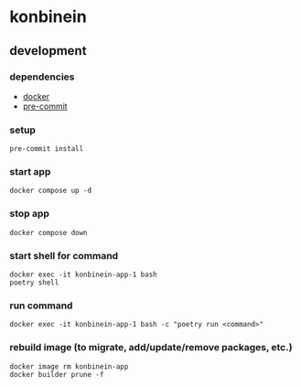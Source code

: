 # konbinein

## development

### dependencies

- [docker](https://www.docker.com/)
- [pre-commit](https://github.com/pre-commit/pre-commit)

### setup

```shell
pre-commit install
```

### start app

```shell
docker compose up -d
```

### stop app

```shell
docker compose down
```

### start shell for command

```shell
docker exec -it konbinein-app-1 bash
poetry shell
```

### run command

```shell
docker exec -it konbinein-app-1 bash -c "poetry run <command>"
```

### rebuild image (to migrate, add/update/remove packages, etc.)

```shell
docker image rm konbinein-app
docker builder prune -f
```
